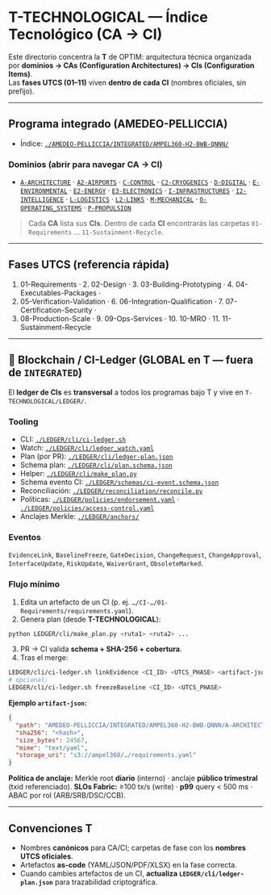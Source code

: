 # T-TECHNOLOGICAL — Índice Tecnológico (CA → CI)

Este directorio concentra la **T** de OPTIM: arquitectura técnica organizada por **dominios → CAs (Configuration Architectures) → CIs (Configuration Items)**.  
Las **fases UTCS (01–11)** viven **dentro de cada CI** (nombres oficiales, sin prefijo).

---

## Programa integrado (AMEDEO-PELLICCIA)
- Índice: [`./AMEDEO-PELLICCIA/INTEGRATED/AMPEL360-H2-BWB-QNNN/`](./AMEDEO-PELLICCIA/INTEGRATED/AMPEL360-H2-BWB-QNNN/)

### Dominios (abrir para navegar CA → CI)
- [`A-ARCHITECTURE`](./AMEDEO-PELLICCIA/INTEGRATED/AMPEL360-H2-BWB-QNNN/A-ARCHITECTURE/) ·
  [`A2-AIRPORTS`](./AMEDEO-PELLICCIA/INTEGRATED/AMPEL360-H2-BWB-QNNN/A2-AIRPORTS/) ·
  [`C-CONTROL`](./AMEDEO-PELLICCIA/INTEGRATED/AMPEL360-H2-BWB-QNNN/C-CONTROL/) ·
  [`C2-CRYOGENICS`](./AMEDEO-PELLICCIA/INTEGRATED/AMPEL360-H2-BWB-QNNN/C2-CRYOGENICS/) ·
  [`D-DIGITAL`](./AMEDEO-PELLICCIA/INTEGRATED/AMPEL360-H2-BWB-QNNN/D-DIGITAL/) ·
  [`E-ENVIRONMENTAL`](./AMEDEO-PELLICCIA/INTEGRATED/AMPEL360-H2-BWB-QNNN/E-ENVIRONMENTAL/) ·
  [`E2-ENERGY`](./AMEDEO-PELLICCIA/INTEGRATED/AMPEL360-H2-BWB-QNNN/E2-ENERGY/) ·
  [`E3-ELECTRONICS`](./AMEDEO-PELLICCIA/INTEGRATED/AMPEL360-H2-BWB-QNNN/E3-ELECTRONICS/) ·
  [`I-INFRASTRUCTURES`](./AMEDEO-PELLICCIA/INTEGRATED/AMPEL360-H2-BWB-QNNN/I-INFRASTRUCTURES/) ·
  [`I2-INTELLIGENCE`](./AMEDEO-PELLICCIA/INTEGRATED/AMPEL360-H2-BWB-QNNN/I2-INTELLIGENCE/) ·
  [`L-LOGISTICS`](./AMEDEO-PELLICCIA/INTEGRATED/AMPEL360-H2-BWB-QNNN/L-LOGISTICS/) ·
  [`L2-LINKS`](./AMEDEO-PELLICCIA/INTEGRATED/AMPEL360-H2-BWB-QNNN/L2-LINKS/) ·
  [`M-MECHANICAL`](./AMEDEO-PELLICCIA/INTEGRATED/AMPEL360-H2-BWB-QNNN/M-MECHANICAL/) ·
  [`O-OPERATING_SYSTEMS`](./AMEDEO-PELLICCIA/INTEGRATED/AMPEL360-H2-BWB-QNNN/O-OPERATING_SYSTEMS/) ·
  [`P-PROPULSION`](./AMEDEO-PELLICCIA/INTEGRATED/AMPEL360-H2-BWB-QNNN/P-PROPULSION/)

> Cada **CA** lista sus **CIs**. Dentro de cada **CI** encontrarás las carpetas `01-Requirements` … `11-Sustainment-Recycle`.

---

## Fases UTCS (referencia rápida)
1. 01-Requirements · 2. 02-Design · 3. 03-Building-Prototyping · 4. 04-Executables-Packages ·  
5. 05-Verification-Validation · 6. 06-Integration-Qualification · 7. 07-Certification-Security ·  
8. 08-Production-Scale · 9. 09-Ops-Services · 10. 10-MRO · 11. 11-Sustainment-Recycle

---

## 🔗 Blockchain / CI-Ledger (GLOBAL en T — **fuera de `INTEGRATED`**)

El **ledger de CIs** es **transversal** a todos los programas bajo T y vive en `T-TECHNOLOGICAL/LEDGER/`.

### Tooling
- CLI:    [`./LEDGER/cli/ci-ledger.sh`](./LEDGER/cli/ci-ledger.sh)  
- Watch:  [`./LEDGER/cli/ledger_watch.yaml`](./LEDGER/cli/ledger_watch.yaml)  
- Plan (por PR): [`./LEDGER/cli/ledger-plan.json`](./LEDGER/cli/ledger-plan.json)  
- Schema plan: [`./LEDGER/cli/plan.schema.json`](./LEDGER/cli/plan.schema.json)  
- Helper: [`./LEDGER/cli/make_plan.py`](./LEDGER/cli/make_plan.py)  
- Schema evento CI: [`./LEDGER/schemas/ci-event.schema.json`](./LEDGER/schemas/ci-event.schema.json)  
- Reconciliación: [`./LEDGER/reconciliation/reconcile.py`](./LEDGER/reconciliation/reconcile.py)  
- Políticas: [`./LEDGER/policies/endorsement.yaml`](./LEDGER/policies/endorsement.yaml) · [`./LEDGER/policies/access-control.yaml`](./LEDGER/policies/access-control.yaml)  
- Anclajes Merkle: [`./LEDGER/anchors/`](./LEDGER/anchors/)

### Eventos
`EvidenceLink`, `BaselineFreeze`, `GateDecision`, `ChangeRequest`, `ChangeApproval`,  
`InterfaceUpdate`, `RiskUpdate`, `WaiverGrant`, `ObsoleteMarked`.

### Flujo mínimo
1) Edita un artefacto de un CI (p. ej. `…/CI-…/01-Requirements/requirements.yaml`).  
2) Genera plan (desde **T-TECHNOLOGICAL**):
```bash
python LEDGER/cli/make_plan.py <ruta1> <ruta2> ...
````

3. PR → CI valida **schema + SHA-256 + cobertura**.
4. Tras el merge:

```bash
LEDGER/cli/ci-ledger.sh linkEvidence <CI_ID> <UTCS_PHASE> <artifact-json>
# opcional:
LEDGER/cli/ci-ledger.sh freezeBaseline <CI_ID> <UTCS_PHASE>
```

**Ejemplo `artifact-json`:**

```json
{
  "path": "AMEDEO-PELLICCIA/INTEGRATED/AMPEL360-H2-BWB-QNNN/A-ARCHITECTURE/CA-A-001-CENTER-BODY-BOX/CI-CA-A-001-001-CB-PRIMARY-GRID/01-Requirements/requirements.yaml",
  "sha256": "<hash>",
  "size_bytes": 24567,
  "mime": "text/yaml",
  "storage_uri": "s3://ampel360/…/requirements.yaml"
}
```

**Política de anclaje:** Merkle root **diario** (interno) · anclaje **público trimestral** (txid referenciado).
**SLOs Fabric:** ≥100 tx/s (write) · **p99** query < 500 ms · ABAC por rol (ARB/SRB/DSC/CCB).

---

## Convenciones T

* Nombres **canónicos** para CA/CI; carpetas de fase con los **nombres UTCS oficiales**.
* Artefactos **as-code** (YAML/JSON/PDF/XLSX) en la fase correcta.
* Cuando cambies artefactos de un CI, **actualiza `LEDGER/cli/ledger-plan.json`** para trazabilidad criptográfica.

```


